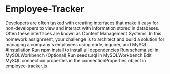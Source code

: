# Employee-Tracker
Developers are often tasked with creating interfaces that make it easy for non-developers to view and interact with information stored in databases. Often these interfaces are known as Content Management Systems. In this homework assignment, your challenge is to architect and build a solution for managing a company's employees using node, inquirer, and MySQL.
#Installation
Run npm install to install all dependencies
Run schema.sql in MySQLWorkbench
(Optional) Run seeds.sql in MySQLWorkbench
Edit MySQL connection properties in the connectionProperties object in employee-tracker.js
